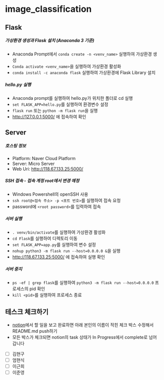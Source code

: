 # image_classification

## Flask

##### 가상환경 생성과 Flask 설치 (Anaconda 3 기준)
* Anaconda Prompt에서 `conda create -n <venv_name>` 실행하여 가상환경 생성
* `Conda activate <venv_name>`을 실행하여 가상환경 활성화
* `conda install -c anaconda flask` 실행하여 가상환경에 Flask Library 설치

##### hello.py 실행
* Anaconda prompt를 실행하여 hello.py가 위치한 폴더로 cd 실행
* `set FLASK_APP=hello.py`를 실행하여 환경변수 설정
* `flask run`  또는 `python -m flask run`을 실행
* http://127.0.0.1:5000/ 에 접속하여 확인

## Server

##### 호스팅 정보
* Platform: Naver Cloud Platform
* Server: Micro Server
* Web Uri: http://118.67.133.25:5000/

##### SSH 접속 - 접속 계정 root에서 변경 예정
* Windows Powershell의 openSSH 사용
* `ssh root@<접속 주소> -p <포트 번호>`를 실행하여 접속 요청
* password에 `<root password>`를 입력하여 접속

##### 서버 실행
* `. venv/bin/activate`를 실행하여 가상환경 활성화
* `cd Flask`를 실행하여 디렉토리 이동
* `set FLASK_APP=app.py`를 실행하여 변수 설정
* `nohup python3 -m flask run --host=0.0.0.0 &`을 실행
* http://118.67.133.25:5000/ 에 접속하여 실행 확인

##### 서버 중지
* `ps -ef | grep flask`를 실행하여 `python3 -m flask run --host=0.0.0.0` 프로세스의 pid 확인
* `kill <pid>`를 실행하여 프로세스 종료


## 테스크 체크하기

- [notion](https://www.notion.so/d19c503e4cef429e91d8e55869f1c854?v=a06e3886e88343b59b18cb6f0797ff2a&p=9fe3db0e8883418e850b5b3c24a6d7b8)에서 할 일을 보고 완료하면 아래 본인의 이름이 적힌 체크 박스 수정해서 README.md push하기
- 모든 박스가 체크되면 notion의 task 상태가 In Progress에서 complete로 넘어갑니다

- [ ] 김현구
- [ ] 엄현식
- [ ] 이근희
- [ ] 이준영
